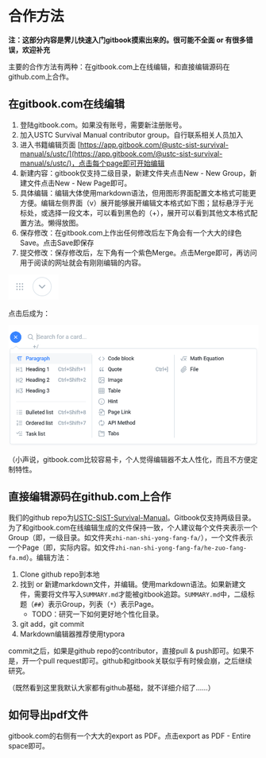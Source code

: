 # 合作方法

**注：这部分内容是霁儿快速入门gitbook摸索出来的。很可能不全面 or 有很多错误，欢迎补充**

主要的合作方法有两种：在gitbook.com上在线编辑，和直接编辑源码在github.com上合作。

## 在gitbook.com在线编辑

1. 登陆gitbook.com。如果没有账号，需要新注册账号。
2. 加入USTC Survival Manual contributor group。自行联系相关人员加入
3. 进入书籍编辑页面 [https://app.gitbook.com/@ustc-sist-survival-manual/s/ustc/](https://app.gitbook.com/@ustc-sist-survival-manual/s/ustc/)，点击每个page即可开始编辑
4. 新建内容：gitbook仅支持二级目录，新建文件夹点击New - New Group，新建文件点击New - New Page即可。
5. 具体编辑：编辑大体使用markdown语法，但用图形界面配置文本格式可能更方便。编辑左侧界面（v）展开能够展开编辑文本格式如下图；鼠标悬浮于光标处，或选择一段文本，可以看到黑色的（+），展开可以看到其他文本格式配置方法。懒得放图。
6. 保存修改：在gitbook.com上作出任何修改后左下角会有一个大大的绿色Save。点击Save即保存
7. 提交修改：保存修改后，左下角有一个紫色Merge。点击Merge即可，再访问用于阅读的网址就会有刚刚编辑的内容。

![](../.gitbook/assets/form1.1.png)

点击后成为：

![](../.gitbook/assets/form1.png)

（小声说，gitbook.com比较容易卡，个人觉得编辑器不太人性化，而且不方便定制特性。

## 直接编辑源码在github.com上合作

我们的github repo为[USTC-SIST-Survival-Manual](https://github.com/shirley-wu/USTC-SIST-Survival-Manual)。Gitbook仅支持两级目录。为了和gitbook.com在线编辑生成的文件保持一致，个人建议每个文件夹表示一个Group（即，一级目录。如文件夹`zhi-nan-shi-yong-fang-fa/`），一个文件表示一个Page（即，实际内容。如文件`zhi-nan-shi-yong-fang-fa/he-zuo-fang-fa.md`）。编辑方法：

1. Clone github repo到本地
2. 找到 or 新建markdown文件，并编辑。使用markdown语法。如果新建文件，需要将文件写入`SUMMARY.md`才能被gitbook追踪。`SUMMARY.md`中，二级标题（`##`）表示Group，列表（`*`）表示Page。
   * TODO：研究一下如何更好地个性化目录。
3. git add，git commit
4. Markdown编辑器推荐使用typora

commit之后，如果是github repo的contributor，直接pull & push即可。如果不是，开一个pull request即可。github和gitbook关联似乎有时候会崩，之后继续研究。

（既然看到这里我默认大家都有github基础，就不详细介绍了……）

## 如何导出pdf文件

gitbook.com的右侧有一个大大的export as PDF。点击export as PDF - Entire space即可。

